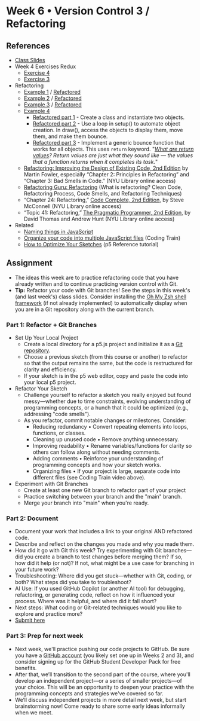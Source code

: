 # Week 6 • Version Control 3 / Refactoring

## References

- [Class
  Slides](https://drive.google.com/drive/u/1/folders/1HC5g1BO8moptbtgz-JwVVv9DldnW3Q_U)
- Week 4 Exercises Redux
  - [Exercise 4](https://editor.p5js.org/enickles/sketches/37od7_tjF)
  - [Exercise 3](https://editor.p5js.org/enickles/sketches/jwt-VWMOK)
- Refactoring
  - [Example 1](https://editor.p5js.org/enickles/sketches/bykhIJSBj) /
    [Refactored](https://editor.p5js.org/enickles/sketches/MAj5MQ_yk) 
  - [Example 2](https://editor.p5js.org/enickles/sketches/EQscgAK2b) /
    [Refactored](https://editor.p5js.org/enickles/sketches/E0HRz9YjC) 
  - [Example 3](https://editor.p5js.org/enickles/sketches/OXhVBDVMk) /
    [Refactored](https://editor.p5js.org/enickles/sketches/_gTwYE_0i) 
  - [Example 4](https://editor.p5js.org/enickles/sketches/eG70VJ7aV)
    - [Refactored part 1](https://editor.p5js.org/enickles/sketches/r711FGdgE) - Create a class and instantiate two objects.
    - [Refactored part 2](https://editor.p5js.org/enickles/sketches/z2_QBCX1D) - Use a loop in setup() to automate object creation.
      In draw(), access the objects to display them, move them, and make them
      bounce.
    - [Refactored part 3](https://editor.p5js.org/enickles/sketches/p9M_8aom_) - Implement a generic bounce function that works for
      all objects. This uses `return` keyword. "*[What are return
      values](https://developer.mozilla.org/en-US/docs/Learn/JavaScript/Building_blocks/Return_values)?
      Return values are just what they sound like — the values that a function
      returns when it completes its task.*"
  - [Refactoring: Improving the Design of Existing Code, 2nd
    Edition](https://bobcat.library.nyu.edu/primo-explore/fulldisplay?docid=nyu_aleph005592882&context=L&vid=NYU&lang=en_US&search_scope=all&adaptor=Local%20Search%20Engine&isFrbr=true&tab=all&query=any,contains,martin%20fowler&sortby=date&facet=frbrgroupid,include,1149505003&mode=basic&offset=0)
    by Martin Fowler, especially “Chapter 2: Principles in Refactoring” and
    “Chapter 3: Bad Smells in Code.”  (NYU Library online access)
  - [Refactoring Guru: Refactoring](https://refactoring.guru/refactoring) (What
    is refactoring? Clean Code, Refactoring Process, Code Smells, and
    Refactoring Techniques)
  - “Chapter 24: Refactoring,” [Code Complete, 2nd
    Edition](https://bobcat.library.nyu.edu/primo-explore/fulldisplay?docid=nyu_aleph005835845&context=L&vid=NYU&lang=en_US&search_scope=all&adaptor=Local%20Search%20Engine&isFrbr=true&tab=all&query=any,contains,code%20complete&sortby=date&facet=frbrgroupid,include,1147872474&offset=0),
    by Steve McConnell (NYU Library online access) 
  - “Topic 41: Refactoring,” [The Pragmatic Programmer, 2nd
    Edition](https://bobcat.library.nyu.edu/primo-explore/fulldisplay?docid=nyu_aleph006843771&context=L&vid=NYU&lang=en_US&search_scope=all&adaptor=Local%20Search%20Engine&tab=all&query=any,contains,pragmatic%20programmer&sortby=rank&mode=basic),
    by David Thomas and Andrew Hunt (NYU Library online access)
- Related
  - [Naming things in
    JavaScript](https://gomakethings.com/naming-things-in-javascript/)
  - [Organize your code into multiple JavaScript
    files](https://thecodingtrain.com/tracks/code-programming-with-p5-js/code/6-objects/4-editor-js-files)
    (Coding Train)
  - [How to Optimize Your
  Sketches](https://p5js.org/tutorials/how-to-optimize-your-sketches/) (p5
  Reference tutorial)

## Assignment

- The ideas this week are to practice refactoring code that you have already
  written and to continue practicing version control with Git.
- **Tip:** Refactor your code with Git branches! See the steps in this week's
  (and last week's) class slides. Consider installing the [Oh My Zsh shell
  framework](https://github.com/ellennickles/code-your-way-s25/blob/main/version-control-guides/tips-and-tricks.md#oh-my-zsh) (if not already implemented) to automatically display
  when you are in a Git repository along with the current branch.

### Part 1: Refactor + Git Branches

- Set Up Your Local Project
  - Create a local directory for a p5.js project and initialize it as a [Git
  repository](https://github.com/ellennickles/code-your-way-s25/blob/main/version-control-guides/git.md#create-a-git-repository).
  - Choose a previous sketch (from this course or another) to refactor so that
    the output remains the same, but the code is restructured for clarity and
    efficiency.
  - If your sketch is in the p5 web editor, copy and paste the code into your
    local p5 project.
- Refactor Your Sketch
  - Challenge yourself to refactor a sketch you really enjoyed but found
    messy—whether due to time constraints, evolving understanding of programming
    concepts, or a hunch that it could be optimized (e.g., addressing "code
    smells").
  - As you refactor, commit notable changes or milestones. Consider:
    - Reducing redundancy • Convert repeating elements into loops, functions, or
      classes.
    - Cleaning up unused code • Remove anything unnecessary.
    - Improving readability • Rename variables/functions for clarity so others
      can follow along without needing comments.
    - Adding comments • Reinforce your understanding of programming concepts and
      how your sketch works.
    - Organizing files • If your project is large, separate code into different
      files (see Coding Train video above).
- Experiment with Git Branches
  - Create at least one new Git branch to refactor part of your project
  - Practice switching between your branch and the "main" branch.
  - Merge your branch into "main" when you're ready.
  
### Part 2: Document

- Document your work that includes a link to your original AND refactored code.
- Describe and reflect on the changes you made and why you made them.
- How did it go with Git this week? Try experimenting with Git branches—did
  you create a branch to test changes before merging them? If so, how did it
  help (or not)? If not, what might be a use case for branching in your future
  work?
- Troubleshooting: Where did you get stuck—whether with Git, coding, or both?
  What steps did you take to troubleshoot?
- AI Use: If you used GitHub Copilot (or another AI tool) for debugging,
  refactoring, or generating code, reflect on how it influenced your process.
  Where was it helpful, and where did it fall short?
- Next steps: What coding or Git-related techniques would you like to explore
  and practice more?
- [Submit here](https://forms.gle/CJZMpMpTeDxpvWv18)

### Part 3: Prep for next week

- Next week, we'll practice pushing our code projects to GitHub. Be sure you
  have a [GitHub account](https://github.com/) (you likely set one up in Weeks 2
  and 3), and consider signing up for the GitHub Student Developer Pack for free
  benefits.
- After that, we’ll transition to the second part of the course, where you'll
  develop an independent project—or a series of smaller projects—of your choice.
  This will be an opportunity to deepen your practice with the programming
  concepts and strategies we've covered so far.
- We’ll discuss independent projects in more detail next week, but start
  brainstorming now! Come ready to share some early ideas informally when we
  meet.
